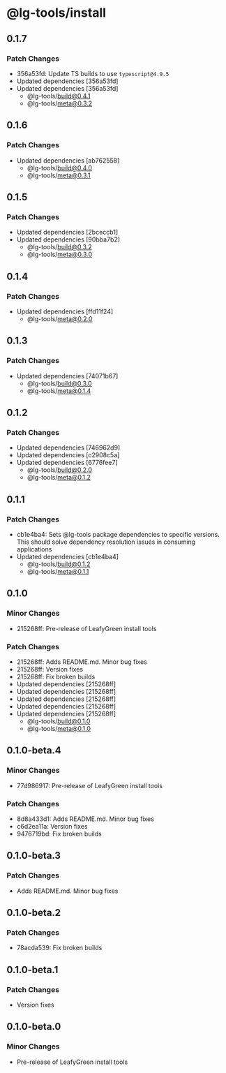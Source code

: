 # @lg-tools/install

## 0.1.7

### Patch Changes

- 356a53fd: Update TS builds to use `typescript@4.9.5`
- Updated dependencies [356a53fd]
- Updated dependencies [356a53fd]
  - @lg-tools/build@0.4.1
  - @lg-tools/meta@0.3.2

## 0.1.6

### Patch Changes

- Updated dependencies [ab762558]
  - @lg-tools/build@0.4.0
  - @lg-tools/meta@0.3.1

## 0.1.5

### Patch Changes

- Updated dependencies [2bceccb1]
- Updated dependencies [90bba7b2]
  - @lg-tools/build@0.3.2
  - @lg-tools/meta@0.3.0

## 0.1.4

### Patch Changes

- Updated dependencies [ffd11f24]
  - @lg-tools/meta@0.2.0

## 0.1.3

### Patch Changes

- Updated dependencies [74071b67]
  - @lg-tools/build@0.3.0
  - @lg-tools/meta@0.1.4

## 0.1.2

### Patch Changes

- Updated dependencies [746962d9]
- Updated dependencies [c2908c5a]
- Updated dependencies [6776fee7]
  - @lg-tools/build@0.2.0
  - @lg-tools/meta@0.1.2

## 0.1.1

### Patch Changes

- cb1e4ba4: Sets @lg-tools package dependencies to specific versions.
  This should solve dependency resolution issues in consuming applications
- Updated dependencies [cb1e4ba4]
  - @lg-tools/build@0.1.2
  - @lg-tools/meta@0.1.1

## 0.1.0

### Minor Changes

- 215268ff: Pre-release of LeafyGreen install tools

### Patch Changes

- 215268ff: Adds README.md. Minor bug fixes
- 215268ff: Version fixes
- 215268ff: Fix broken builds
- Updated dependencies [215268ff]
- Updated dependencies [215268ff]
- Updated dependencies [215268ff]
- Updated dependencies [215268ff]
- Updated dependencies [215268ff]
  - @lg-tools/build@0.1.0
  - @lg-tools/meta@0.1.0

## 0.1.0-beta.4

### Minor Changes

- 77d986917: Pre-release of LeafyGreen install tools

### Patch Changes

- 8d8a433d1: Adds README.md. Minor bug fixes
- c6d2ea11a: Version fixes
- 9476719bd: Fix broken builds

## 0.1.0-beta.3

### Patch Changes

- Adds README.md. Minor bug fixes

## 0.1.0-beta.2

### Patch Changes

- 78acda539: Fix broken builds

## 0.1.0-beta.1

### Patch Changes

- Version fixes

## 0.1.0-beta.0

### Minor Changes

- Pre-release of LeafyGreen install tools
